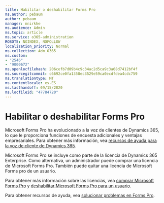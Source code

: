 ```yaml
---
title: Habilitar o deshabilitar Forms Pro
ms.author: pebaum
author: pebaum
manager: mnirkhe
ms.audience: Admin
ms.topic: article
ms.service: o365-administration
ROBOTS: NOINDEX, NOFOLLOW
localization_priority: Normal
ms.collection: Adm_O365
ms.custom:
- "2546"
- "9000672"
ms.openlocfilehash: 206cefb7d09b4c9c34ac2d5ca9c3a68d7412bf4f
ms.sourcegitcommit: c6692ce0fa1358ec3529e59ca0ecdfdea4cdc759
ms.translationtype: MT
ms.contentlocale: es-ES
ms.lasthandoff: 09/15/2020
ms.locfileid: "47784720"
---
```

# <a name="enable-or-disable-forms-pro"></a>Habilitar o deshabilitar Forms Pro

Microsoft Forms Pro ha evolucionado a la voz de clientes de Dynamics 365, lo que le proporciona funciones de encuesta adicionales y ventajas empresariales. Para obtener más información, vea [recursos de ayuda para la voz de cliente de Dynamics 365](https://go.microsoft.com/fwlink/p/?linkid=2128357).  

Microsoft Forms Pro se incluye como parte de la licencia de Dynamics 365 Enterprise. Como alternativa, un administrador puede comprar una licencia de Microsoft Forms Pro. También puede quitar una licencia de Microsoft Forms pro de un usuario.  

Para obtener más información sobre las licencias, vea [comprar Microsoft Forms Pro](https://docs.microsoft.com/forms-pro/purchase#purchase-microsoft-forms-pro-for-users-in-a-dynamics-365-tenant) y [deshabilitar Microsoft Forms Pro para un usuario](https://docs.microsoft.com/forms-pro/purchase#disable-microsoft-forms-pro-for-a-user-1).
  
Para obtener recursos de ayuda, vea [solucionar problemas en Forms Pro](https://docs.microsoft.com/forms-pro/troubleshoot).